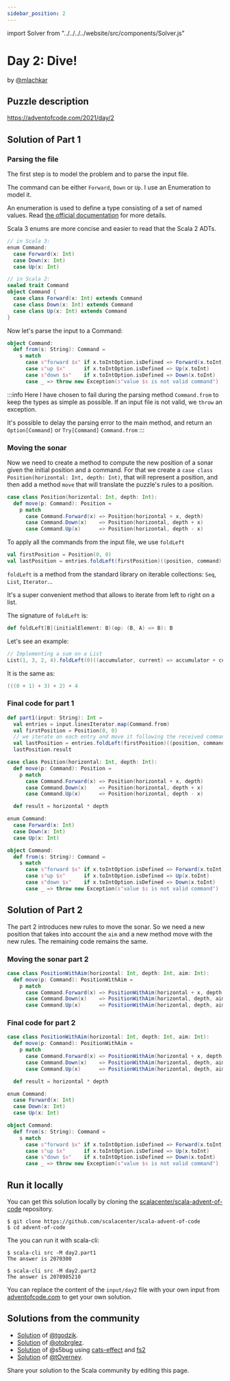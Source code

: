 ```yaml
---
sidebar_position: 2
---
```

import Solver from "../../../../website/src/components/Solver.js"

# Day 2: Dive!
by [@mlachkar](https://twitter.com/meriamLachkar)

## Puzzle description

https://adventofcode.com/2021/day/2

## Solution of Part 1

### Parsing the file
The first step is to model the problem and to parse the input file.

The command can be either `Forward`, `Down` or `Up`. I use an Enumeration to model it. 

An enumeration is used to define a type consisting of a set of named values. Read [the official documentation](https://docs.scala-lang.org/scala3/reference/enums/enums.html)
for more details.

Scala 3 enums are more concise and easier to read that the Scala 2 ADTs.
```scala
// in Scala 3:
enum Command:
  case Forward(x: Int)
  case Down(x: Int)
  case Up(x: Int)

// in Scala 2:
sealed trait Command
object Command {
  case class Forward(x: Int) extends Command
  case class Down(x: Int) extends Command
  case class Up(x: Int) extends Command
}
```

Now let's parse the input to a Command: 
```scala
object Command:
  def from(s: String): Command =
    s match
      case s"forward $x" if x.toIntOption.isDefined => Forward(x.toInt)
      case s"up $x"      if x.toIntOption.isDefined => Up(x.toInt)
      case s"down $x"    if x.toIntOption.isDefined => Down(x.toInt)
      case _ => throw new Exception(s"value $s is not valid command")

```
:::info
Here I have chosen to fail during the parsing method `Command.from` to keep the types as simple as possible. 
If an input file is not valid, we `throw` an exception. 

It's possible to delay the parsing error to the main method, and return an `Option[Command]` or `Try[Command]`
`Command.from`
:::

### Moving the sonar
Now we need to create a method to compute the new position of a sonar given
the initial position and a command.
For that we create a `case class Position(horizontal: Int, depth: Int)`, that will represent a position, 
and then add a method `move` that will translate the puzzle's rules to a position.
```scala
case class Position(horizontal: Int, depth: Int):
  def move(p: Command): Position = 
    p match
      case Command.Forward(x) => Position(horizontal + x, depth)
      case Command.Down(x)    => Position(horizontal, depth + x)
      case Command.Up(x)      => Position(horizontal, depth - x)
```

To apply all the commands from the input file, we use `foldLeft` 
```scala
val firstPosition = Position(0, 0)
val lastPosition = entries.foldLeft(firstPosition)((position, command) => position.move(command))
```

`foldLeft` is a method from the standard library on iterable collections: `Seq`, `List`, `Iterator`...

It's a super convenient method that allows to iterate from left to right on a list.

The signature of `foldLeft` is:
```scala
def foldLeft[B](initialElement: B)(op: (B, A) => B): B
```
Let's see an example:
```scala
// Implementing a sum on a List
List(1, 3, 2, 4).foldLeft(0)((accumulator, current) => accumulator + current) // 10 
```

It is the same as:
```scala
(((0 + 1) + 3) + 2) + 4
```


### Final code for part 1
```scala
def part1(input: String): Int =
  val entries = input.linesIterator.map(Command.from)
  val firstPosition = Position(0, 0)
  // we iterate on each entry and move it following the received command
  val lastPosition = entries.foldLeft(firstPosition)((position, command) => position.move(command))
  lastPosition.result

case class Position(horizontal: Int, depth: Int):
  def move(p: Command): Position =
    p match
      case Command.Forward(x) => Position(horizontal + x, depth)
      case Command.Down(x)    => Position(horizontal, depth + x)
      case Command.Up(x)      => Position(horizontal, depth - x)

  def result = horizontal * depth

enum Command:
  case Forward(x: Int)
  case Down(x: Int)
  case Up(x: Int)

object Command:
  def from(s: String): Command =
    s match
      case s"forward $x" if x.toIntOption.isDefined => Forward(x.toInt)
      case s"up $x"      if x.toIntOption.isDefined => Up(x.toInt)
      case s"down $x"    if x.toIntOption.isDefined => Down(x.toInt)
      case _ => throw new Exception(s"value $s is not valid command")
```

<Solver puzzle="day2-part1"/>

## Solution of Part 2

The part 2 introduces new rules to move the sonar. 
So we need a new position that takes into account the `aim` and a new method move with the new rules.
The remaining code remains the same.
### Moving the sonar part 2
```scala
case class PositionWithAim(horizontal: Int, depth: Int, aim: Int):
  def move(p: Command): PositionWithAim =
    p match
      case Command.Forward(x) => PositionWithAim(horizontal + x, depth + x * aim, aim)
      case Command.Down(x)    => PositionWithAim(horizontal, depth, aim + x)
      case Command.Up(x)      => PositionWithAim(horizontal, depth, aim - x)

```
### Final code for part 2
```scala
case class PositionWithAim(horizontal: Int, depth: Int, aim: Int):
  def move(p: Command): PositionWithAim =
    p match
      case Command.Forward(x) => PositionWithAim(horizontal + x, depth + x * aim, aim)
      case Command.Down(x)    => PositionWithAim(horizontal, depth, aim + x)
      case Command.Up(x)      => PositionWithAim(horizontal, depth, aim - x)

  def result = horizontal * depth

enum Command:
  case Forward(x: Int)
  case Down(x: Int)
  case Up(x: Int)

object Command:
  def from(s: String): Command =
    s match
      case s"forward $x" if x.toIntOption.isDefined => Forward(x.toInt)
      case s"up $x"      if x.toIntOption.isDefined => Up(x.toInt)
      case s"down $x"    if x.toIntOption.isDefined => Down(x.toInt)
      case _ => throw new Exception(s"value $s is not valid command")
```

<Solver puzzle="day2-part2"/>

## Run it locally

You can get this solution locally by cloning the [scalacenter/scala-advent-of-code](https://github.com/scalacenter/scala-advent-of-code) repository.
```
$ git clone https://github.com/scalacenter/scala-advent-of-code
$ cd advent-of-code
```

The you can run it with scala-cli:
```
$ scala-cli src -M day2.part1
The answer is 2070300

$ scala-cli src -M day2.part2
The answer is 2078985210
```

You can replace the content of the `input/day2` file with your own input from [adventofcode.com](https://adventofcode.com/2021/day/1) to get your own solution.

## Solutions from the community

- [Solution](https://github.com/tgodzik/advent-of-code/blob/main/day2/main.scala) of [@tgodzik](https://github.com/tgodzik).
- [Solution](https://github.com/otobrglez/aoc2021/blob/master/src/main/scala/com/pinkstack/aoc/day02/Dive.scala) of [@otobrglez](https://twitter.com/otobrglez).
- [Solution](https://github.com/s5bug/aoc/blob/main/src/main/scala/tf/bug/aoc/y2021/Day02.scala) of @s5bug using [cats-effect](https://index.scala-lang.org/typelevel/cats-effect/cats-effect/3.3.0?target=_3.x) and [fs2](https://index.scala-lang.org/typelevel/fs2/fs2-core/3.2.1?target=_3.x)
- [Solution](https://github.com/tOverney/AdventOfCode2021/blob/main/src/main/scala/ch/overney/aoc/day2/) of [@tOverney](https://github.com/tOverney).

Share your solution to the Scala community by editing this page.
